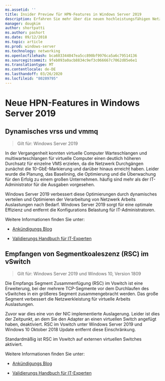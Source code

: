 ```yaml
---
ms.assetid: ''
title: Insider Preview für HPN-Features in Windows Server 2019
description: Erfahren Sie mehr über die neuen hochleistungsfähigen Netzwerk Features in Windows Server 2019.
manager: dougkim
author: shortpatti
ms.author: pashort
ms.date: 09/12/2018
ms.topic: article
ms.prod: windows-server
ms.technology: networking
ms.openlocfilehash: bca603344047ea5cc890bf9976ca5a6c79514136
ms.sourcegitcommit: 9feb093a0acb8834c9ef3c066667c7062d85e6e1
ms.translationtype: MT
ms.contentlocale: de-DE
ms.lasthandoff: 03/26/2020
ms.locfileid: "80289795"
---
```

# <a name="new-hpn-features-in-windows-server-2019"></a>Neue HPN-Features in Windows Server 2019


## <a name="dynamic-vrss-and-vmmq"></a>Dynamisches vrss und vmmq

>Gilt für: Windows Server 2019

In der Vergangenheit konnten virtuelle Computer Warteschlangen und multiwarteschlangen für virtuelle Computer einen deutlich höheren Durchsatz für einzelne VMS erzielen, da die Netzwerk Durchgängen zunächst die 10-GbE-Markierung und darüber hinaus erreicht haben. Leider wurde die Planung, das Baselining, die Optimierung und die Überwachung für den Erfolg zu einem großen Unternehmen. häufig sind mehr als der IT-Administrator für die Ausgaben vorgesehen. 

Windows Server 2019 verbessert diese Optimierungen durch dynamisches verteilen und Optimieren der Verarbeitung von Netzwerk Arbeits Auslastungen nach Bedarf. Windows Server 2019 sorgt für eine optimale Effizienz und entfernt die Konfigurations Belastung für IT-Administratoren.

Weitere Informationen finden Sie unter:

-   [Ankündigungs Blog](https://blogs.technet.microsoft.com/networking/2018/08/22/netperf4vw/)

-   [Validierungs Handbuch für IT-Experten](https://aka.ms/DVMMQ-Validation)

## <a name="receive-segment-coalescing-rsc-in-the-vswitch"></a>Empfangen von Segmentkoaleszenz (RSC) im vSwitch

>Gilt für: Windows Server 2019 und Windows 10, Version 1809

Die Empfangs Segment Zusammenfügung (RSC) im Vswitch ist eine Erweiterung, bei der mehrere TCP-Segmente vor dem Durchlaufen des vSwitches in ein größeres Segment zusammengebracht werden. Das große Segment verbessert die Netzwerkleistung für virtuelle Arbeits Auslastungen.

Zuvor war dies eine von der NIC implementierte Auslagerung. Leider ist dies der Zeitpunkt, an dem Sie den Adapter an einen virtuellen Switch angefügt haben, deaktiviert. RSC im Vswitch unter Windows Server 2019 und Windows 10 Oktober 2018 Update entfernt diese Einschränkung.

Standardmäßig ist RSC im Vswitch auf externen virtuellen Switches aktiviert.

Weitere Informationen finden Sie unter:

-  [Ankündigungs Blog](https://blogs.technet.microsoft.com/networking/2018/08/22/netperf4vw/)

-  [Validierungs Handbuch für IT-Experten](https://aka.ms/RSC-Validation)
